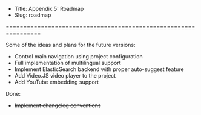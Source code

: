 * Title: Appendix 5: Roadmap
* Slug: roadmap

================================================================

Some of the ideas and plans for the future versions:

* Control main navigation using project configuration
* Full implementation of multilingual support
* Implement ElasticSearch backend with proper auto-suggest feature
* Add Video.JS video player to the project
* Add YouTube embedding support

Done:

* <del>Implement changelog conventions</del>